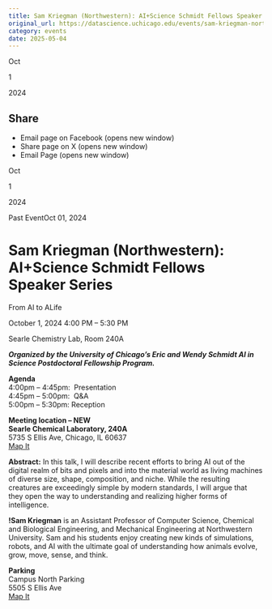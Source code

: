 ```yaml
---
title: Sam Kriegman (Northwestern): AI+Science Schmidt Fellows Speaker Series – DSI
original_url: https://datascience.uchicago.edu/events/sam-kriegman-northwestern-aiscience-schmidt-fellows-speaker-series
category: events
date: 2025-05-04
---
```


Oct

1

2024

## Share

* Email page on Facebook (opens new window)
* Share page on X (opens new window)
* Email Page (opens new window)

<!-- Table-like structure detected -->

Oct

1

2024

Past EventOct 01, 2024

# Sam Kriegman (Northwestern): AI+Science Schmidt Fellows Speaker Series

From AI to ALife

October 1, 2024 4:00 PM – 5:30 PM

Searle Chemistry Lab, Room 240A

***Organized by the University of Chicago’s Eric and Wendy Schmidt AI in Science Postdoctoral Fellowship Program.***

**Agenda**  
4:00pm – 4:45pm:  Presentation  
4:45pm – 5:00pm:  Q&A  
5:00pm – 5:30pm: Reception

**Meeting location – NEW**  
**Searle Chemical Laboratory, 240A**  
5735 S Ellis Ave, Chicago, IL 60637  
[Map It](https://www.google.com/maps/place/William+Eckhardt+Research+Center/@41.7920793,-87.6018227,15z/data=!4m6!3m5!1s0x880e293ef43a7037:0x6f64c2dbdd6c40ae!8m2!3d41.7920793!4d-87.6018227!16s%2Fg%2F11b6gh6_mk?entry=ttu)

**Abstract:** In this talk, I will describe recent efforts to bring AI out of the digital realm of bits and pixels and into the material world as living machines of diverse size, shape, composition, and niche. While the resulting creatures are exceedingly simple by modern standards, I will argue that they open the way to understanding and realizing higher forms of intelligence.

**!Sam Kriegman** is an Assistant Professor of Computer Science, Chemical and Biological Engineering, and Mechanical Engineering at Northwestern University. Sam and his students enjoy creating new kinds of simulations, robots, and AI with the ultimate goal of understanding how animals evolve, grow, move, sense, and think.

**Parking**  
Campus North Parking  
5505 S Ellis Ave  
[Map It](https://www.google.com/maps/place/Campus+North+Parking/@41.794483,-87.5999728,15z/data=!4m6!3m5!1s0x880e293f903eb853:0xff1bea1f81ea92e7!8m2!3d41.794483!4d-87.5999728!16s%2Fg%2F1pp2x9221?entry=ttu)